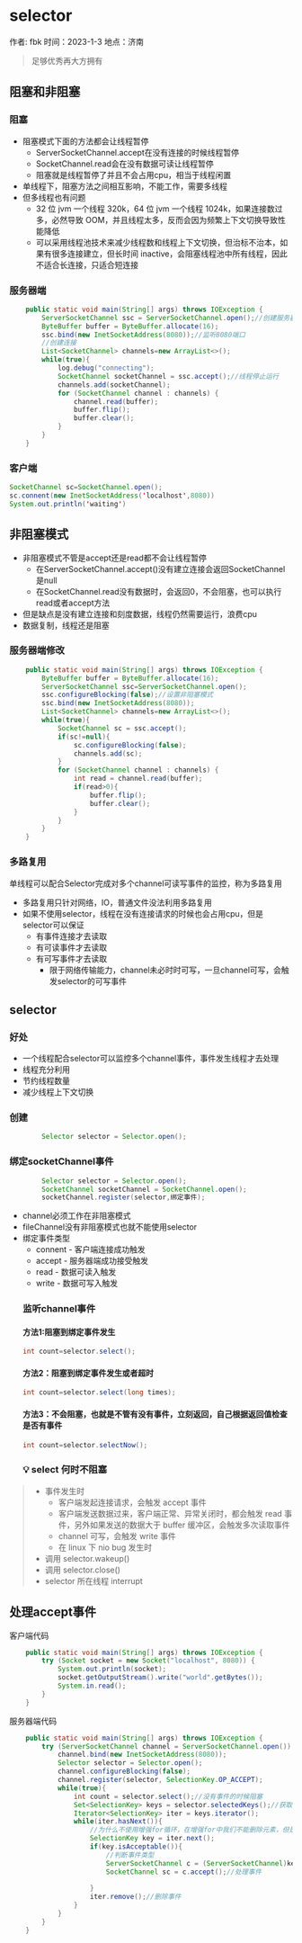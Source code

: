 # selector

作者: fbk
时间：2023-1-3
地点：济南
>足够优秀再大方拥有 

## 阻塞和非阻塞
### 阻塞
- 阻塞模式下面的方法都会让线程暂停
  - ServerSocketChannel.accept在没有连接的时候线程暂停
  - SocketChannel.read会在没有数据可读让线程暂停
  - 阻塞就是线程暂停了并且不会占用cpu，相当于线程闲置
- 单线程下，阻塞方法之间相互影响，不能工作，需要多线程
- 但多线程也有问题
  * 32 位 jvm 一个线程 320k，64 位 jvm 一个线程 1024k，如果连接数过多，必然导致 OOM，并且线程太多，反而会因为频繁上下文切换导致性能降低
  * 可以采用线程池技术来减少线程数和线程上下文切换，但治标不治本，如果有很多连接建立，但长时间 inactive，会阻塞线程池中所有线程，因此不适合长连接，只适合短连接
### 服务器端
```java
    public static void main(String[] args) throws IOException {
        ServerSocketChannel ssc = ServerSocketChannel.open();//创建服务器
        ByteBuffer buffer = ByteBuffer.allocate(16);
        ssc.bind(new InetSocketAddress(8080));//监听8080端口
        //创建连接
        List<SocketChannel> channels=new ArrayList<>();
        while(true){
            log.debug("connecting");
            SocketChannel socketChannel = ssc.accept();//线程停止运行
            channels.add(socketChannel);
            for (SocketChannel channel : channels) {
                channel.read(buffer);
                buffer.flip();
                buffer.clear();
            }
        }
    }
```
### 客户端
```java
SocketChannel sc=SocketChannel.open();
sc.connent(new InetSocketAddress('localhost',8080))
System.out.println('waiting')
```
## 非阻塞模式
- 非阻塞模式不管是accept还是read都不会让线程暂停
  - 在ServerSocketChannel.accept()没有建立连接会返回SocketChannel是null
  - 在SocketChannel.read没有数据时，会返回0，不会阻塞，也可以执行read或者accept方法
- 但是缺点是没有建立连接和刻度数据，线程仍然需要运行，浪费cpu
- 数据复制，线程还是阻塞
### 服务器端修改
```java
    public static void main(String[] args) throws IOException {
        ByteBuffer buffer = ByteBuffer.allocate(16);
        ServerSocketChannel ssc=ServerSocketChannel.open();
        ssc.configureBlocking(false);//设置非阻塞模式
        ssc.bind(new InetSocketAddress(8080));
        List<SocketChannel> channels=new ArrayList<>();
        while(true){
            SocketChannel sc = ssc.accept();
            if(sc!=null){
                sc.configureBlocking(false);
                channels.add(sc);
            }
            for (SocketChannel channel : channels) {
                int read = channel.read(buffer);
                if(read>0){
                    buffer.flip();
                    buffer.clear();
                }
            }
        }
    }
```
### 多路复用
单线程可以配合Selector完成对多个channel可读写事件的监控，称为多路复用
- 多路复用只针对网络，IO，普通文件没法利用多路复用
- 如果不使用selector，线程在没有连接请求的时候也会占用cpu，但是selector可以保证
  - 有事件连接才去读取
  - 有可读事件才去读取
  - 有可写事件才去读取
    - 限于网络传输能力，channel未必时时可写，一旦channel可写，会触发selector的可写事件
## selector

### 好处
- 一个线程配合selector可以监控多个channel事件，事件发生线程才去处理
- 线程充分利用
- 节约线程数量
- 减少线程上下文切换

### 创建
```java
        Selector selector = Selector.open();
```
### 绑定socketChannel事件
```java
        Selector selector = Selector.open();
        SocketChannel socketChannel = SocketChannel.open();
        socketChannel.register(selector,绑定事件);
```
- channel必须工作在非阻塞模式
- fileChannel没有非阻塞模式也就不能使用selector
- 绑定事件类型
  - connent - 客户端连接成功触发
  - accept - 服务器端成功接受触发
  - read - 数据可读入触发
  - write - 数据可写入触发
  ### 监听channel事件
  #### 方法1:阻塞到绑定事件发生
  ```java
  int count=selector.select();
  ```
  #### 方法2：阻塞到绑定事件发生或者超时
  ```java
  int count=selector.select(long times);
  ```
  #### 方法3：不会阻塞，也就是不管有没有事件，立刻返回，自己根据返回值检查是否有事件
  ```java
  int count=selector.selectNow();
  ```
  ### 💡 select 何时不阻塞

> * 事件发生时
>   * 客户端发起连接请求，会触发 accept 事件
>   * 客户端发送数据过来，客户端正常、异常关闭时，都会触发 read 事件，另外如果发送的数据大于 buffer 缓冲区，会触发多次读取事件
>   * channel 可写，会触发 write 事件
>   * 在 linux 下 nio bug 发生时
> * 调用 selector.wakeup()
> * 调用 selector.close()
> * selector 所在线程 interrupt

## 处理accept事件
客户端代码
```java
    public static void main(String[] args) throws IOException {
        try (Socket socket = new Socket("localhost", 8080)) {
            System.out.println(socket);
            socket.getOutputStream().write("world".getBytes());
            System.in.read();
        }
    }
```
服务器端代码
```java
    public static void main(String[] args) throws IOException {
        try (ServerSocketChannel channel = ServerSocketChannel.open()) {
            channel.bind(new InetSocketAddress(8080));
            Selector selector = Selector.open();
            channel.configureBlocking(false);
            channel.register(selector, SelectionKey.OP_ACCEPT);
            while(true){
                int count = selector.select();//没有事件的时候阻塞
                Set<SelectionKey> keys = selector.selectedKeys();//获取所有事件accept
                Iterator<SelectionKey> iter = keys.iterator();
                while(iter.hasNext()){
                    //为什么不使用增强for循环，在增强for中我们不能删除元素，但是在迭代器中我们可以删除元素
                    SelectionKey key = iter.next();
                    if(key.isAcceptable()){
                        //判断事件类型
                        ServerSocketChannel c = (ServerSocketChannel)key.channel();
                        SocketChannel sc = c.accept();//处理事件
                        
                    }
                    iter.remove();//删除事件
                }
            }
        }
    }
```